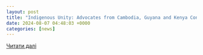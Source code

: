 ```yaml
---
layout: post
title: "Indigenous Unity: Advocates from Cambodia, Guyana and Kenya Connect | IFES - The International Foundation for Electoral Systems"
date: 2024-08-07 04:48:03 +0000
categories: [news]
---
```


[Читати далі](https://www.ifes.org/news/indigenous-unity-advocates-cambodia-guyana-and-kenya-connect)
